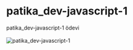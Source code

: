 # patika_dev-javascript-1
patika_dev-javascript-1 ödevi
<br>
<br>
![patika_dev-javascript-1](https://user-images.githubusercontent.com/38539652/212584195-91ecdd9e-130e-4850-9e70-6b7edfd4a7b8.gif)
